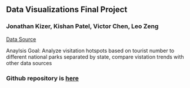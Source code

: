 ## Data Visualizations Final Project
### Jonathan Kizer, Kishan Patel, Victor Chen, Leo Zeng

[Data Source](https://data.world/inform8n/us-national-parks-visitation-1904-2016-with-boundaries)

Anaylsis Goal: Analyze visitation hotspots based on tourist number to different national parks separated by state, compare vistation trends with other data sources


### Github repository is [here](https://github.com/CannataUTDV/s17dvfinalproject-kizer-patel-zeng-chen)

